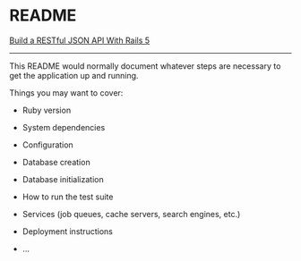 # README

[Build a RESTful JSON API With Rails 5](https://scotch.io/tutorials/build-a-restful-json-api-with-rails-5-part-one)

---  

This README would normally document whatever steps are necessary to get the
application up and running.

Things you may want to cover:

* Ruby version

* System dependencies

* Configuration

* Database creation

* Database initialization

* How to run the test suite

* Services (job queues, cache servers, search engines, etc.)

* Deployment instructions

* ...
